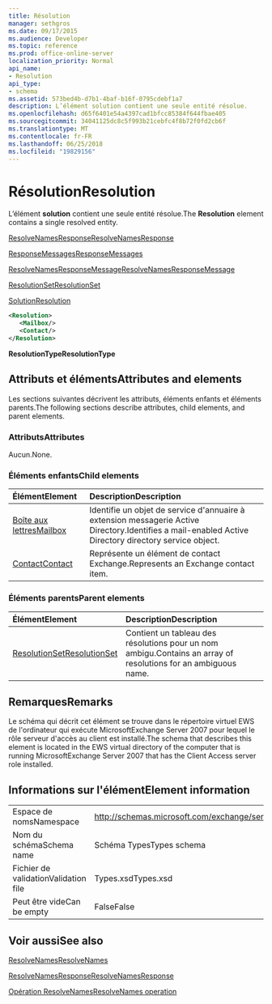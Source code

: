 ```yaml
---
title: Résolution
manager: sethgros
ms.date: 09/17/2015
ms.audience: Developer
ms.topic: reference
ms.prod: office-online-server
localization_priority: Normal
api_name:
- Resolution
api_type:
- schema
ms.assetid: 573bed4b-d7b1-4baf-b16f-0795cdebf1a7
description: L’élément solution contient une seule entité résolue.
ms.openlocfilehash: d65f6401e54a4397cad1bfcc85384f644fbae405
ms.sourcegitcommit: 34041125dc8c5f993b21cebfc4f8b72f0fd2cb6f
ms.translationtype: MT
ms.contentlocale: fr-FR
ms.lasthandoff: 06/25/2018
ms.locfileid: "19829156"
---
```

# <a name="resolution"></a><span data-ttu-id="1594d-103">Résolution</span><span class="sxs-lookup"><span data-stu-id="1594d-103">Resolution</span></span>

<span data-ttu-id="1594d-104">L’élément **solution** contient une seule entité résolue.</span><span class="sxs-lookup"><span data-stu-id="1594d-104">The **Resolution** element contains a single resolved entity.</span></span> 
  
[<span data-ttu-id="1594d-105">ResolveNamesResponse</span><span class="sxs-lookup"><span data-stu-id="1594d-105">ResolveNamesResponse</span></span>](resolvenamesresponse.md)
  
[<span data-ttu-id="1594d-106">ResponseMessages</span><span class="sxs-lookup"><span data-stu-id="1594d-106">ResponseMessages</span></span>](responsemessages.md)
  
[<span data-ttu-id="1594d-107">ResolveNamesResponseMessage</span><span class="sxs-lookup"><span data-stu-id="1594d-107">ResolveNamesResponseMessage</span></span>](resolvenamesresponsemessage.md)
  
[<span data-ttu-id="1594d-108">ResolutionSet</span><span class="sxs-lookup"><span data-stu-id="1594d-108">ResolutionSet</span></span>](resolutionset.md)
  
[<span data-ttu-id="1594d-109">Solution</span><span class="sxs-lookup"><span data-stu-id="1594d-109">Resolution</span></span>](resolution.md)
  
```xml
<Resolution>
   <Mailbox/>
   <Contact/>
</Resolution>
```

 <span data-ttu-id="1594d-110">**ResolutionType**</span><span class="sxs-lookup"><span data-stu-id="1594d-110">**ResolutionType**</span></span>
## <a name="attributes-and-elements"></a><span data-ttu-id="1594d-111">Attributs et éléments</span><span class="sxs-lookup"><span data-stu-id="1594d-111">Attributes and elements</span></span>

<span data-ttu-id="1594d-112">Les sections suivantes décrivent les attributs, éléments enfants et éléments parents.</span><span class="sxs-lookup"><span data-stu-id="1594d-112">The following sections describe attributes, child elements, and parent elements.</span></span>
  
### <a name="attributes"></a><span data-ttu-id="1594d-113">Attributs</span><span class="sxs-lookup"><span data-stu-id="1594d-113">Attributes</span></span>

<span data-ttu-id="1594d-114">Aucun.</span><span class="sxs-lookup"><span data-stu-id="1594d-114">None.</span></span>
  
### <a name="child-elements"></a><span data-ttu-id="1594d-115">Éléments enfants</span><span class="sxs-lookup"><span data-stu-id="1594d-115">Child elements</span></span>

|<span data-ttu-id="1594d-116">**Élément**</span><span class="sxs-lookup"><span data-stu-id="1594d-116">**Element**</span></span>|<span data-ttu-id="1594d-117">**Description**</span><span class="sxs-lookup"><span data-stu-id="1594d-117">**Description**</span></span>|
|:-----|:-----|
|[<span data-ttu-id="1594d-118">Boîte aux lettres</span><span class="sxs-lookup"><span data-stu-id="1594d-118">Mailbox</span></span>](mailbox.md) <br/> |<span data-ttu-id="1594d-119">Identifie un objet de service d'annuaire à extension messagerie Active Directory.</span><span class="sxs-lookup"><span data-stu-id="1594d-119">Identifies a mail-enabled Active Directory directory service object.</span></span>  <br/> |
|[<span data-ttu-id="1594d-120">Contact</span><span class="sxs-lookup"><span data-stu-id="1594d-120">Contact</span></span>](contact.md) <br/> |<span data-ttu-id="1594d-121">Représente un élément de contact Exchange.</span><span class="sxs-lookup"><span data-stu-id="1594d-121">Represents an Exchange contact item.</span></span>  <br/> |
   
### <a name="parent-elements"></a><span data-ttu-id="1594d-122">Éléments parents</span><span class="sxs-lookup"><span data-stu-id="1594d-122">Parent elements</span></span>

|<span data-ttu-id="1594d-123">**Élément**</span><span class="sxs-lookup"><span data-stu-id="1594d-123">**Element**</span></span>|<span data-ttu-id="1594d-124">**Description**</span><span class="sxs-lookup"><span data-stu-id="1594d-124">**Description**</span></span>|
|:-----|:-----|
|[<span data-ttu-id="1594d-125">ResolutionSet</span><span class="sxs-lookup"><span data-stu-id="1594d-125">ResolutionSet</span></span>](resolutionset.md) <br/> |<span data-ttu-id="1594d-126">Contient un tableau des résolutions pour un nom ambigu.</span><span class="sxs-lookup"><span data-stu-id="1594d-126">Contains an array of resolutions for an ambiguous name.</span></span>  <br/> |
   
## <a name="remarks"></a><span data-ttu-id="1594d-127">Remarques</span><span class="sxs-lookup"><span data-stu-id="1594d-127">Remarks</span></span>

<span data-ttu-id="1594d-128">Le schéma qui décrit cet élément se trouve dans le répertoire virtuel EWS de l'ordinateur qui exécute MicrosoftExchange Server 2007 pour lequel le rôle serveur d'accès au client est installé.</span><span class="sxs-lookup"><span data-stu-id="1594d-128">The schema that describes this element is located in the EWS virtual directory of the computer that is running MicrosoftExchange Server 2007 that has the Client Access server role installed.</span></span>
  
## <a name="element-information"></a><span data-ttu-id="1594d-129">Informations sur l'élément</span><span class="sxs-lookup"><span data-stu-id="1594d-129">Element information</span></span>

|||
|:-----|:-----|
|<span data-ttu-id="1594d-130">Espace de noms</span><span class="sxs-lookup"><span data-stu-id="1594d-130">Namespace</span></span>  <br/> |http://schemas.microsoft.com/exchange/services/2006/types  <br/> |
|<span data-ttu-id="1594d-131">Nom du schéma</span><span class="sxs-lookup"><span data-stu-id="1594d-131">Schema name</span></span>  <br/> |<span data-ttu-id="1594d-132">Schéma Types</span><span class="sxs-lookup"><span data-stu-id="1594d-132">Types schema</span></span>  <br/> |
|<span data-ttu-id="1594d-133">Fichier de validation</span><span class="sxs-lookup"><span data-stu-id="1594d-133">Validation file</span></span>  <br/> |<span data-ttu-id="1594d-134">Types.xsd</span><span class="sxs-lookup"><span data-stu-id="1594d-134">Types.xsd</span></span>  <br/> |
|<span data-ttu-id="1594d-135">Peut être vide</span><span class="sxs-lookup"><span data-stu-id="1594d-135">Can be empty</span></span>  <br/> |<span data-ttu-id="1594d-136">False</span><span class="sxs-lookup"><span data-stu-id="1594d-136">False</span></span>  <br/> |
   
## <a name="see-also"></a><span data-ttu-id="1594d-137">Voir aussi</span><span class="sxs-lookup"><span data-stu-id="1594d-137">See also</span></span>



[<span data-ttu-id="1594d-138">ResolveNames</span><span class="sxs-lookup"><span data-stu-id="1594d-138">ResolveNames</span></span>](resolvenames.md)
  
[<span data-ttu-id="1594d-139">ResolveNamesResponse</span><span class="sxs-lookup"><span data-stu-id="1594d-139">ResolveNamesResponse</span></span>](resolvenamesresponse.md)
  
[<span data-ttu-id="1594d-140">Opération ResolveNames</span><span class="sxs-lookup"><span data-stu-id="1594d-140">ResolveNames operation</span></span>](resolvenames-operation.md)

